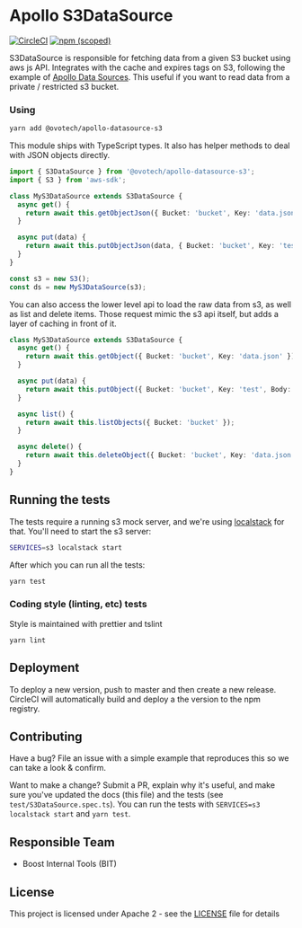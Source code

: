 # Apollo S3DataSource

[![CircleCI](https://circleci.com/gh/ovotech/apollo-datasource-s3.svg?style=svg&circle-token=c64973d3fd46a2b132c93516f9f44df992380a3b)](https://circleci.com/gh/ovotech/apollo-datasource-s3)
[![npm (scoped)](https://img.shields.io/npm/v/@ovotech/apollo-datasource-s3.svg)](https://www.npmjs.com/package/@ovotech/apollo-datasource-s3)

S3DataSource is responsible for fetching data from a given S3 bucket using aws js API. Integrates with the cache and expires tags on S3, following the example of [Apollo Data Sources](https://www.apollographql.com/docs/apollo-server/features/data-sources.html). This useful if you want to read data from a private / restricted s3 bucket.

### Using

```bash
yarn add @ovotech/apollo-datasource-s3
```

This module ships with TypeScript types. It also has helper methods to deal with JSON objects directly.

```ts
import { S3DataSource } from '@ovotech/apollo-datasource-s3';
import { S3 } from 'aws-sdk';

class MyS3DataSource extends S3DataSource {
  async get() {
    return await this.getObjectJson({ Bucket: 'bucket', Key: 'data.json' });
  }

  async put(data) {
    return await this.putObjectJson(data, { Bucket: 'bucket', Key: 'test' });
  }
}

const s3 = new S3();
const ds = new MyS3DataSource(s3);
```

You can also access the lower level api to load the raw data from s3, as well as list and delete items. Those request mimic the s3 api itself, but adds a layer of caching in front of it.

```ts
class MyS3DataSource extends S3DataSource {
  async get() {
    return await this.getObject({ Bucket: 'bucket', Key: 'data.json' });
  }

  async put(data) {
    return await this.putObject({ Bucket: 'bucket', Key: 'test', Body: 'data' });
  }

  async list() {
    return await this.listObjects({ Bucket: 'bucket' });
  }

  async delete() {
    return await this.deleteObject({ Bucket: 'bucket', Key: 'data.json' });
  }
}
```

## Running the tests

The tests require a running s3 mock server, and we're using [localstack](https://github.com/localstack/localstack) for that.
You'll need to start the s3 server:

```bash
SERVICES=s3 localstack start
```

After which you can run all the tests:

```bash
yarn test
```

### Coding style (linting, etc) tests

Style is maintained with prettier and tslint

```
yarn lint
```

## Deployment

To deploy a new version, push to master and then create a new release. CircleCI will automatically build and deploy a the version to the npm registry.

## Contributing

Have a bug? File an issue with a simple example that reproduces this so we can take a look & confirm.

Want to make a change? Submit a PR, explain why it's useful, and make sure you've updated the docs (this file) and the tests (see `test/S3DataSource.spec.ts`). You can run the tests with `SERVICES=s3 localstack start` and `yarn test`.

## Responsible Team

- Boost Internal Tools (BIT)

## License

This project is licensed under Apache 2 - see the [LICENSE](LICENSE) file for details
